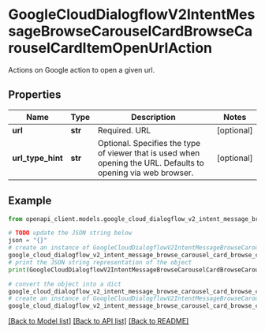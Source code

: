 # GoogleCloudDialogflowV2IntentMessageBrowseCarouselCardBrowseCarouselCardItemOpenUrlAction

Actions on Google action to open a given url.

## Properties

Name | Type | Description | Notes
------------ | ------------- | ------------- | -------------
**url** | **str** | Required. URL | [optional] 
**url_type_hint** | **str** | Optional. Specifies the type of viewer that is used when opening the URL. Defaults to opening via web browser. | [optional] 

## Example

```python
from openapi_client.models.google_cloud_dialogflow_v2_intent_message_browse_carousel_card_browse_carousel_card_item_open_url_action import GoogleCloudDialogflowV2IntentMessageBrowseCarouselCardBrowseCarouselCardItemOpenUrlAction

# TODO update the JSON string below
json = "{}"
# create an instance of GoogleCloudDialogflowV2IntentMessageBrowseCarouselCardBrowseCarouselCardItemOpenUrlAction from a JSON string
google_cloud_dialogflow_v2_intent_message_browse_carousel_card_browse_carousel_card_item_open_url_action_instance = GoogleCloudDialogflowV2IntentMessageBrowseCarouselCardBrowseCarouselCardItemOpenUrlAction.from_json(json)
# print the JSON string representation of the object
print(GoogleCloudDialogflowV2IntentMessageBrowseCarouselCardBrowseCarouselCardItemOpenUrlAction.to_json())

# convert the object into a dict
google_cloud_dialogflow_v2_intent_message_browse_carousel_card_browse_carousel_card_item_open_url_action_dict = google_cloud_dialogflow_v2_intent_message_browse_carousel_card_browse_carousel_card_item_open_url_action_instance.to_dict()
# create an instance of GoogleCloudDialogflowV2IntentMessageBrowseCarouselCardBrowseCarouselCardItemOpenUrlAction from a dict
google_cloud_dialogflow_v2_intent_message_browse_carousel_card_browse_carousel_card_item_open_url_action_from_dict = GoogleCloudDialogflowV2IntentMessageBrowseCarouselCardBrowseCarouselCardItemOpenUrlAction.from_dict(google_cloud_dialogflow_v2_intent_message_browse_carousel_card_browse_carousel_card_item_open_url_action_dict)
```
[[Back to Model list]](../README.md#documentation-for-models) [[Back to API list]](../README.md#documentation-for-api-endpoints) [[Back to README]](../README.md)


